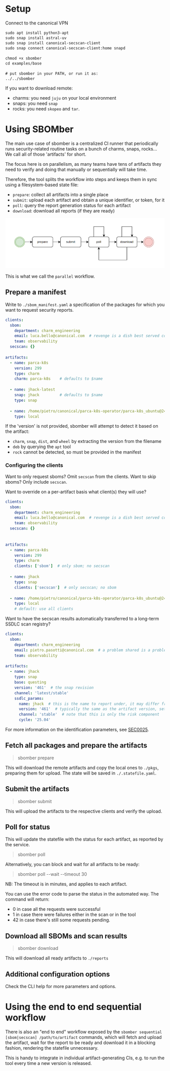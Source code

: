# Setup

Connect to the canonical VPN

    sudo apt install python3-apt
    sudo snap install astral-uv
    sudo snap install canonical-secscan-client
    sudo snap connect canonical-secscan-client:home snapd

    chmod +x sbomber
    cd examples/base

    # put sbomber in your PATH, or run it as:
    ../../sbomber 

If you want to download remote:
- charms: you need `juju` on your local environment
- snaps: you need `snap`
- rocks: you need `skopeo` and `tar`.

# Using SBOMber

The main use case of sbomber is a centralized CI runner that periodically runs security-related routine tasks 
on a bunch of charms, snaps, rocks... We call all of those 'artifacts' for short.

The focus here is on parallelism, as many teams have tens of artifacts they need to verify and doing that 
manually or sequentially will take time.

Therefore, the tool splits the workflow into steps and keeps them in sync using a filesystem-based state file:
- `prepare`: collect all artifacts into a single place
- `submit`: upload each artifact and obtain a unique identifier, or token, for it
- `poll`: query the report generation status for each artifact
- `download`: download all reports (if they are ready)

![img.png](resources/img.png)

This is what we call the `parallel` workflow.

## Prepare a manifest

Write to `./sbom_manifest.yaml` a specification of the packages for which you want to request security reports.

```yaml
clients: 
  sbom: 
    department: charm_engineering
    email: luca.bello@canonical.com  # revenge is a dish best served cold
    team: observability
  secscan: {}
  
artifacts:
  - name: parca-k8s
    version: 299
    type: charm
    charm: parca-k8s    # defaults to $name

  - name: jhack-latest
    snap: jhack         # defaults to $name
    type: snap

  - name: /home/pietro/canonical/parca-k8s-operator/parca-k8s_ubuntu@24.04-amd64.charm
    type: local
```

If the 'version' is not provided, sbomber will attempt to detect it based on the artifact:
- `charm`, `snap`, `dist`, and `wheel` by extracting the version from the filename
- `deb` by querying the `apt` tool
- `rock` cannot be detected, so must be provided in the manifest

### Configuring the clients

Want to only request sboms? Omit `secscan` from the clients.
Want to skip sboms? Only include `secscan`.

Want to override on a per-artifact basis what client(s) they will use?

```yaml
clients: 
  sbom: 
    department: charm_engineering
    email: luca.bello@canonical.com  # revenge is a dish best served cold
    team: observability
  secscan: {}
  
  
artifacts:
  - name: parca-k8s
    version: 299
    type: charm
    clients: ['sbom']  # only sbom; no secscan

  - name: jhack
    type: snap
    clients: ['secscan']  # only secscan; no sbom

  - name: /home/pietro/canonical/parca-k8s-operator/parca-k8s_ubuntu@24.04-amd64.charm
    type: local
    # default: use all clients
```

Want to have the secscan results automatically transferred to a long-term SSDLC scan registry?

```yaml
clients:
  sbom:
    department: charm_engineering
    email: pietro.pasotti@canonical.com  # a problem shared is a problem halved
    team: observability

artifacts:
  - name: jhack
    type: snap
    base: questing
    version: '461'  # the snap revision
    channel: 'latest/stable'
    ssdlc_params:
      name: jhack  # this is the name to report under, it may differ from the artifact
      version: '461'  # typically the same as the artifact version, set to "" to auto-detect
      channel: 'stable'  # note that this is only the risk component
      cycle: '25.04'
```

For more information on the identification parameters, see
[SEC0025](https://library.canonical.com/corporate-policies/information-security-policies/ssdlc/ssdlc---vulnerability-identification).

## Fetch all packages and prepare the artifacts

> sbomber prepare

This will download the remote artifacts and copy the local ones to `./pkgs`, preparing them for upload.
The state will be saved in `./.statefile.yaml`.


## Submit the artifacts

> sbomber submit

This will upload the artifacts to the respective clients and verify the upload.

## Poll for status

This will update the statefile with the status for each artifact, as reported by the service. 
> sbomber poll

Alternatively, you can block and wait for all artifacts to be ready:

> sbomber poll --wait --timeout 30  

NB: The timeout is in minutes, and applies to each artifact.

You can use the error code to parse the status in the automated way.
The command will return:
 - 0 in case all the requests were successful
 - 1 in case there were failures either in the scan or in the tool
 - 42 in case there's still some requests pending.

## Download all SBOMs and scan results

> sbomber download
 
This will download all ready artifacts to `./reports`


## Additional configuration options

Check the CLI help for more parameters and options.


# Using the end to end sequential workflow

There is also an "end to end" workflow exposed by the `sbomber sequential [sbom|secscan] /path/to/artifact` commands, 
which will fetch and upload the artifact, wait for the report to be ready and download it in a 
blocking fashion, rendering the statefile unnecessary.

This is handy to integrate in individual artifact-generating CIs, e.g. to run the tool every time a new version is released.
